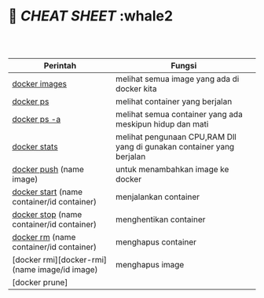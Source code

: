 :whale2: *CHEAT SHEET* :whale2
=

<br>

<br>

| Perintah | Fungsi |
| ---      | ---    |
|[docker images][docker-image] | melihat semua image yang ada di docker kita|
|[docker ps][docker-ps] | melihat container yang berjalan|
|[docker ps -a][docker-ps-a] | melihat semua container yang ada meskipun hidup dan mati|
|[docker stats][docker-stats] | melihat pengunaan CPU,RAM Dll yang di gunakan container yang berjalan|
|[docker push][docker-push] (name image) | untuk menambahkan image ke docker |
|[docker start][docker-start] (name container/id container)| menjalankan container|
|[docker stop][docker-stop] (name container/id container) | menghentikan container|
|[docker rm][docker-rm] (name container/id container) | menghapus container|
|[docker rmi][docker-rmi] (name image/id image) | menghapus image |
|[docker prune]

<!-- Link -->
[docker-image]: </Docker/docker-image.md>
[docker-ps]: </Docker/docker-list.md>
[docker-ps-a]: </Docker/docker-ps.md#docker ps -a>
[docker-stats]: </Docker/docker-stats.md>
[docker-push]: </Docker/docker-push.md>
[docker-start]: </Docker/docker-container.md#docker-start>
[docker-stop]: </Docker/docker-container.md#docker-stop>
[docker-rm]: </Docker/docker-container.md#docker-rm>
